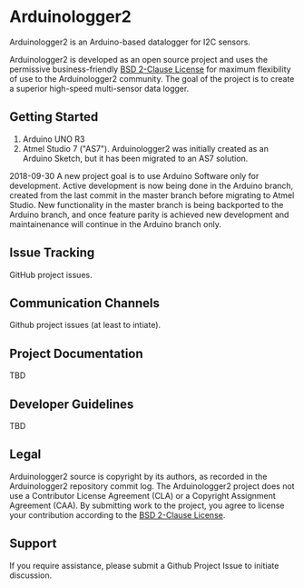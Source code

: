 Arduinologger2
=======
Arduinologger2 is an Arduino-based datalogger for I2C sensors.

Arduinologger2 is developed as an open source project and uses the permissive business-friendly [BSD 2-Clause License](http://opensource.org/licenses/BSD-2-Clause) for maximum flexibility of use to the Arduinologger2 community. The goal of the project is to create a superior high-speed multi-sensor data logger.

Getting Started
---------------
1. Arduino UNO R3
2. Atmel Studio 7 ("AS7"). Arduinologger2 was initially created as an Arduino Sketch, but it has been migrated to an AS7 solution.

2018-09-30 A new project goal is to use Arduino Software only for development. Active development is now being done in the Arduino branch, created from the last commit in the master branch before migrating to Atmel Studio. New functionality in the master branch is being backported to the Arduino branch, and once feature parity is achieved new development and maintainenance will continue in the Arduino branch only. 

Issue Tracking
--------------
GitHub project issues.

Communication Channels
----------------------
Github project issues (at least to intiate).

Project Documentation
----------------------
TBD

Developer Guidelines
--------------------
TBD

Legal
-----
Arduinologger2 source is copyright by its authors, as recorded in the Arduinologger2 repository commit log. The Arduinologger2 project does not use a Contributor License Agreement (CLA) or a Copyright Assignment Agreement (CAA). By submitting work to the project, you agree to license your contribution according to the [BSD 2-Clause License](http://opensource.org/licenses/BSD-2-Clause).

Support
-------
If you require assistance, please submit a Github Project Issue to initiate discussion.

